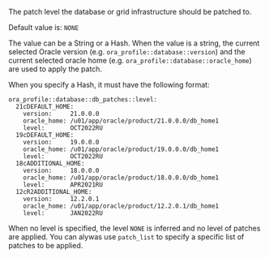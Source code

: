 The patch level the database or grid infrastructure should be patched to.

Default value is: `NONE`

The value can be a String or a Hash. When the value is a string, the current selected Oracle version (e.g. `ora_profile::database::version`) and the current selected oracle home (e.g. `ora_profile::database::oracle_home`) are used to apply the patch.

When you specify a Hash, it must have the following format:

```
ora_profile::database::db_patches::level:
  21cDEFAULT_HOME:
    version:     21.0.0.0
    oracle_home: /u01/app/oracle/product/21.0.0.0/db_home1
    level:       OCT2022RU
  19cDEFAULT_HOME:
    version:     19.0.0.0
    oracle_home: /u01/app/oracle/product/19.0.0.0/db_home1
    level:       OCT2022RU
  18cADDITIONAL_HOME:
    version:     18.0.0.0
    oracle_home: /u01/app/oracle/product/18.0.0.0/db_home1
    level:       APR2021RU
  12cR2ADDITIONAL_HOME:
    version:     12.2.0.1
    oracle_home: /u01/app/oracle/product/12.2.0.1/db_home1
    level:       JAN2022RU
```
When no level is specified, the level `NONE` is inferred and no level of patches are applied. You can alywas use `patch_list` to specify a specific list of patches to be applied.

